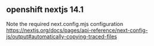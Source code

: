 ## openshift nextjs 14.1

Note the required next.config.mjs configuration
https://nextjs.org/docs/pages/api-reference/next-config-js/output#automatically-copying-traced-files

